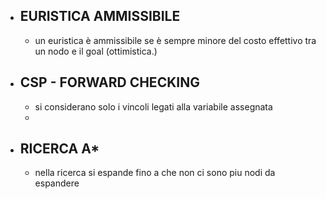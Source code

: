 - ## EURISTICA AMMISSIBILE
	- un euristica è ammissibile se è sempre minore del costo effettivo tra un nodo e il goal (ottimistica.)
- ## CSP - FORWARD CHECKING
	- si considerano solo i vincoli legati alla variabile assegnata
	-
- ## RICERCA A*
	- nella ricerca si espande fino a che non ci sono piu nodi da espandere
